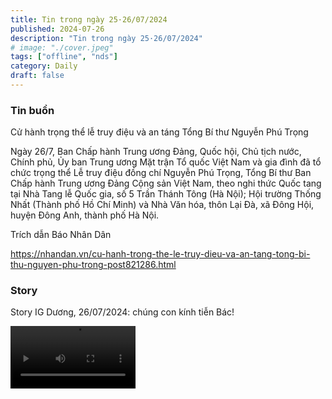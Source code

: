 ```yaml
---
title: Tin trong ngày 25·26/07/2024
published: 2024-07-26
description: "Tin trong ngày 25·26/07/2024"
# image: "./cover.jpeg"
tags: ["offline", "nds"]
category: Daily
draft: false
---
```


### Tin buồn

Cử hành trọng thể lễ truy điệu và an táng Tổng Bí thư Nguyễn Phú Trọng

Ngày 26/7, Ban Chấp hành Trung ương Đảng, Quốc hội, Chủ tịch nước, Chính phủ, Ủy ban Trung ương Mặt trận Tổ quốc Việt Nam và gia đình đã tổ chức trọng thể Lễ truy điệu đồng chí Nguyễn Phú Trọng, Tổng Bí thư Ban Chấp hành Trung ương Đảng Cộng sản Việt Nam, theo nghi thức Quốc tang tại Nhà Tang lễ Quốc gia, số 5 Trần Thánh Tông (Hà Nội); Hội trường Thống Nhất (Thành phố Hồ Chí Minh) và Nhà Văn hóa, thôn Lại Đà, xã Đông Hội, huyện Đông Anh, thành phố Hà Nội.

Trích dẫn Báo Nhân Dân 

https://nhandan.vn/cu-hanh-trong-the-le-truy-dieu-va-an-tang-tong-bi-thu-nguyen-phu-trong-post821286.html


### Story 

Story IG Dương, 26/07/2024: chúng con kính tiễn Bác!


<video width="200" controls>
  <source src="https://github.com/user-attachments/assets/80c5c7e2-bb61-455f-845d-e3f7ef613766" type="video/mp4">
</video>